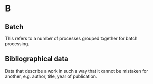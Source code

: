 # B

## Batch

This refers to a number of processes grouped together for batch processing.

## Bibliographical data

Data that describe a work in such a way that it cannot be mistaken for another, e.g. author, title, year of publication.

